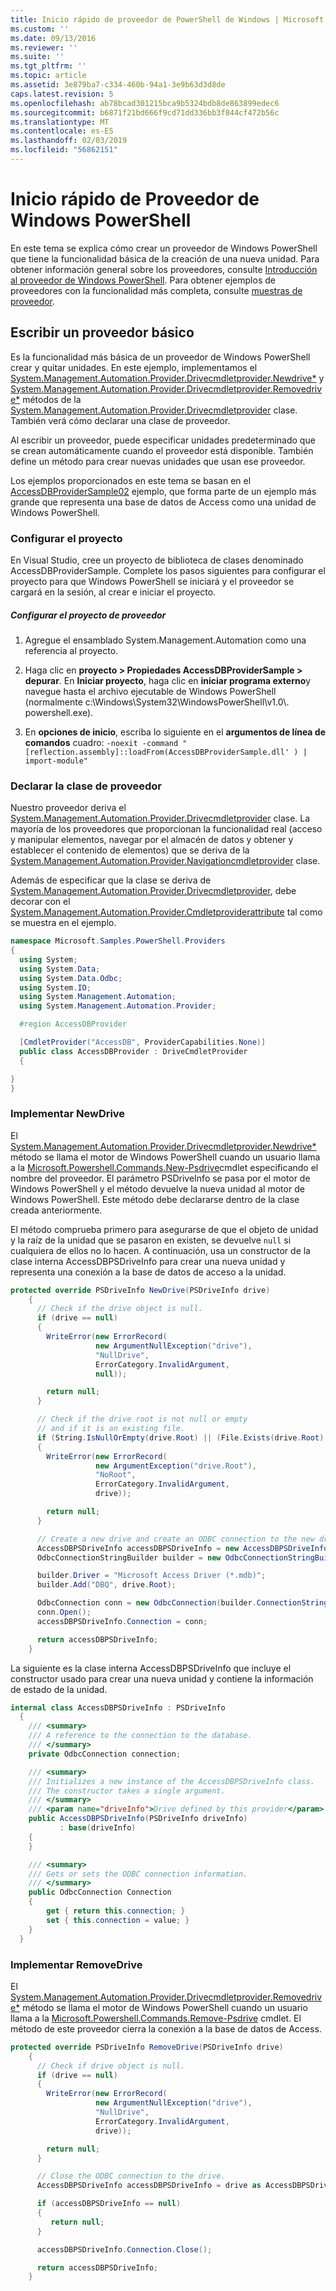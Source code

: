 ```yaml
---
title: Inicio rápido de proveedor de PowerShell de Windows | Microsoft Docs
ms.custom: ''
ms.date: 09/13/2016
ms.reviewer: ''
ms.suite: ''
ms.tgt_pltfrm: ''
ms.topic: article
ms.assetid: 3e879ba7-c334-460b-94a1-3e9b63d3d8de
caps.latest.revision: 5
ms.openlocfilehash: ab78bcad301215bca9b5324bdb8de863899edec6
ms.sourcegitcommit: b6871f21bd666f9cd71dd336bb3f844cf472b56c
ms.translationtype: MT
ms.contentlocale: es-ES
ms.lasthandoff: 02/03/2019
ms.locfileid: "56862151"
---
```

# <a name="windows-powershell-provider-quickstart"></a>Inicio rápido de Proveedor de Windows PowerShell

En este tema se explica cómo crear un proveedor de Windows PowerShell que tiene la funcionalidad básica de la creación de una nueva unidad. Para obtener información general sobre los proveedores, consulte [Introducción al proveedor de Windows PowerShell](./windows-powershell-provider-overview.md). Para obtener ejemplos de proveedores con la funcionalidad más completa, consulte [muestras de proveedor](./provider-samples.md).

## <a name="writing-a-basic-provider"></a>Escribir un proveedor básico

Es la funcionalidad más básica de un proveedor de Windows PowerShell crear y quitar unidades. En este ejemplo, implementamos el [System.Management.Automation.Provider.Drivecmdletprovider.Newdrive*](/dotnet/api/System.Management.Automation.Provider.DriveCmdletProvider.NewDrive) y [System.Management.Automation.Provider.Drivecmdletprovider.Removedrive*](/dotnet/api/System.Management.Automation.Provider.DriveCmdletProvider.RemoveDrive) métodos de la [System.Management.Automation.Provider.Drivecmdletprovider](/dotnet/api/System.Management.Automation.Provider.DriveCmdletProvider) clase. También verá cómo declarar una clase de proveedor.

Al escribir un proveedor, puede especificar unidades predeterminado que se crean automáticamente cuando el proveedor está disponible. También define un método para crear nuevas unidades que usan ese proveedor.

Los ejemplos proporcionados en este tema se basan en el [AccessDBProviderSample02](./accessdbprovidersample02.md) ejemplo, que forma parte de un ejemplo más grande que representa una base de datos de Access como una unidad de Windows PowerShell.

### <a name="setting-up-the-project"></a>Configurar el proyecto

En Visual Studio, cree un proyecto de biblioteca de clases denominado AccessDBProviderSample. Complete los pasos siguientes para configurar el proyecto para que Windows PowerShell se iniciará y el proveedor se cargará en la sesión, al crear e iniciar el proyecto.

##### <a name="configure-the-provider-project"></a>Configurar el proyecto de proveedor

1. Agregue el ensamblado System.Management.Automation como una referencia al proyecto.

2. Haga clic en **proyecto > Propiedades AccessDBProviderSample > depurar**. En **Iniciar proyecto**, haga clic en **iniciar programa externo**y navegue hasta el archivo ejecutable de Windows PowerShell (normalmente c:\Windows\System32\WindowsPowerShell\v1.0\\. powershell.exe).

3. En **opciones de inicio**, escriba lo siguiente en el **argumentos de línea de comandos** cuadro: `-noexit -command "[reflection.assembly]::loadFrom(AccessDBProviderSample.dll' ) | import-module"`

### <a name="declaring-the-provider-class"></a>Declarar la clase de proveedor

Nuestro proveedor deriva el [System.Management.Automation.Provider.Drivecmdletprovider](/dotnet/api/System.Management.Automation.Provider.DriveCmdletProvider) clase. La mayoría de los proveedores que proporcionan la funcionalidad real (acceso y manipular elementos, navegar por el almacén de datos y obtener y establecer el contenido de elementos) que se deriva de la [System.Management.Automation.Provider.Navigationcmdletprovider](/dotnet/api/System.Management.Automation.Provider.NavigationCmdletProvider) clase.

Además de especificar que la clase se deriva de [System.Management.Automation.Provider.Drivecmdletprovider](/dotnet/api/System.Management.Automation.Provider.DriveCmdletProvider), debe decorar con el [ System.Management.Automation.Provider.Cmdletproviderattribute](/dotnet/api/System.Management.Automation.Provider.CmdletProviderAttribute) tal como se muestra en el ejemplo.

```csharp
namespace Microsoft.Samples.PowerShell.Providers
{
  using System;
  using System.Data;
  using System.Data.Odbc;
  using System.IO;
  using System.Management.Automation;
  using System.Management.Automation.Provider;

  #region AccessDBProvider

  [CmdletProvider("AccessDB", ProviderCapabilities.None)]
  public class AccessDBProvider : DriveCmdletProvider
  {

}
}
```

### <a name="implementing-newdrive"></a>Implementar NewDrive

El [System.Management.Automation.Provider.Drivecmdletprovider.Newdrive*](/dotnet/api/System.Management.Automation.Provider.DriveCmdletProvider.NewDrive) método se llama el motor de Windows PowerShell cuando un usuario llama a la [Microsoft.Powershell.Commands.New-Psdrive](/dotnet/api/Microsoft.PowerShell.Commands.New-PSDrive)cmdlet especificando el nombre del proveedor. El parámetro PSDriveInfo se pasa por el motor de Windows PowerShell y el método devuelve la nueva unidad al motor de Windows PowerShell. Este método debe declararse dentro de la clase creada anteriormente.

El método comprueba primero para asegurarse de que el objeto de unidad y la raíz de la unidad que se pasaron en existen, se devuelve `null` si cualquiera de ellos no lo hacen. A continuación, usa un constructor de la clase interna AccessDBPSDriveInfo para crear una nueva unidad y representa una conexión a la base de datos de acceso a la unidad.

```csharp
protected override PSDriveInfo NewDrive(PSDriveInfo drive)
    {
      // Check if the drive object is null.
      if (drive == null)
      {
        WriteError(new ErrorRecord(
                   new ArgumentNullException("drive"),
                   "NullDrive",
                   ErrorCategory.InvalidArgument,
                   null));

        return null;
      }

      // Check if the drive root is not null or empty
      // and if it is an existing file.
      if (String.IsNullOrEmpty(drive.Root) || (File.Exists(drive.Root) == false))
      {
        WriteError(new ErrorRecord(
                   new ArgumentException("drive.Root"),
                   "NoRoot",
                   ErrorCategory.InvalidArgument,
                   drive));

        return null;
      }

      // Create a new drive and create an ODBC connection to the new drive.
      AccessDBPSDriveInfo accessDBPSDriveInfo = new AccessDBPSDriveInfo(drive);
      OdbcConnectionStringBuilder builder = new OdbcConnectionStringBuilder();

      builder.Driver = "Microsoft Access Driver (*.mdb)";
      builder.Add("DBQ", drive.Root);

      OdbcConnection conn = new OdbcConnection(builder.ConnectionString);
      conn.Open();
      accessDBPSDriveInfo.Connection = conn;

      return accessDBPSDriveInfo;
    }
```

La siguiente es la clase interna AccessDBPSDriveInfo que incluye el constructor usado para crear una nueva unidad y contiene la información de estado de la unidad.

```csharp
internal class AccessDBPSDriveInfo : PSDriveInfo
  {
    /// <summary>
    /// A reference to the connection to the database.
    /// </summary>
    private OdbcConnection connection;

    /// <summary>
    /// Initializes a new instance of the AccessDBPSDriveInfo class.
    /// The constructor takes a single argument.
    /// </summary>
    /// <param name="driveInfo">Drive defined by this provider</param>
    public AccessDBPSDriveInfo(PSDriveInfo driveInfo)
           : base(driveInfo)
    {
    }

    /// <summary>
    /// Gets or sets the ODBC connection information.
    /// </summary>
    public OdbcConnection Connection
    {
        get { return this.connection; }
        set { this.connection = value; }
    }
  }
```

### <a name="implementing-removedrive"></a>Implementar RemoveDrive

El [System.Management.Automation.Provider.Drivecmdletprovider.Removedrive*](/dotnet/api/System.Management.Automation.Provider.DriveCmdletProvider.RemoveDrive) método se llama el motor de Windows PowerShell cuando un usuario llama a la [Microsoft.Powershell.Commands.Remove-Psdrive](/dotnet/api/Microsoft.PowerShell.Commands.Remove-PSDrive) cmdlet. El método de este proveedor cierra la conexión a la base de datos de Access.

```csharp
protected override PSDriveInfo RemoveDrive(PSDriveInfo drive)
    {
      // Check if drive object is null.
      if (drive == null)
      {
        WriteError(new ErrorRecord(
                   new ArgumentNullException("drive"),
                   "NullDrive",
                   ErrorCategory.InvalidArgument,
                   drive));

        return null;
      }

      // Close the ODBC connection to the drive.
      AccessDBPSDriveInfo accessDBPSDriveInfo = drive as AccessDBPSDriveInfo;

      if (accessDBPSDriveInfo == null)
      {
         return null;
      }

      accessDBPSDriveInfo.Connection.Close();

      return accessDBPSDriveInfo;
    }
```